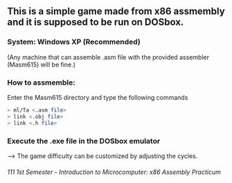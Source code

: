 ## This is a simple game made from x86 assmembly and it is supposed to be run on DOSbox.

### System: Windows XP (Recommended)
(Any machine that can assemble .asm file with the provided assembler (Masm615) will be fine.)

### How to assmemble:
Enter the Masm615 directory and type the following commands
```bash
> ml/Ta <.asm file>
> link <.obj file>
> link <.h file>
```

### Execute the .exe file in the DOSbox emulator
--> The game difficulty can be customized by adjusting the cycles.

###### 111 1st Semester - Introduction to Microcomputer: x86 Assembly Practicum
